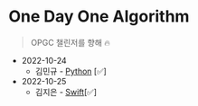 # One Day One Algorithm
> OPGC 챌린저를 향해 🔥

* 2022-10-24
  * 김민규 - [Python](https://github.com/ODOA-Project/ODOA/pull/1) [✅]
* 2022-10-25
  * 김지은 - [Swift]()[✅]
